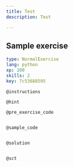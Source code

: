 ```yaml
---
title: Test
description: Test

---
```

## Sample exercise

```yaml
type: NormalExercise
lang: python
xp: 100
skills: 2
key: 7c53688595
```


`@instructions`

`@hint`

`@pre_exercise_code`
```{python}

```

`@sample_code`
```{python}

```

`@solution`
```{python}

```

`@sct`
```{python}

```
